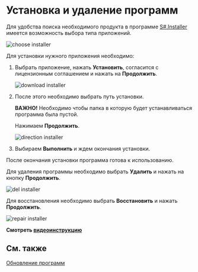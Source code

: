 # Установка и удаление программ 

Для удобства поиска необходимого продукта в программе [S\#.Installer](SharpInstaller.md) имеется возможность выбора типа приложений.

![choose installer](~/images/choose_installer.png)

Для установки нужного приложения необходимо:

1. Выбрать приложение, нажать **Установить**, согласится с лицензионным соглашением и нажать на **Продолжить**.

   ![download installer](~/images/download_installer.png)
2. После этого необходимо выбрать путь установки.

   **ВАЖНО\!** Необходимо чтобы папка в которую будет устанавливаться программа была пустой.

   Нажимаем **Продолжить**.

   ![direction installer](~/images/direction_installer.png)
3. Выбираем **Выполнить** и ждем окончания установки.

После окончания установки программа готова к использованию.

Для удаления программы необходимо выбрать **Удалить** и нажать на кнопку **Продолжить**.

![del installer](~/images/del_installer.png)

Для восстановления необходимо выбрать **Восстановить** и нажать **Продолжить**.

![repair installer](~/images/repair_installer.png)

**Смотреть [видеоинструкцию](InstallerSetupPrograms.md)**

## См. также

[Обновление программ](Installer_software_update.md)
